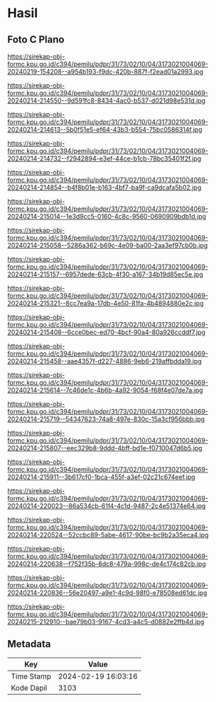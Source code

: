 # Hasil

## Foto C Plano

https://sirekap-obj-formc.kpu.go.id/c394/pemilu/pdpr/31/73/02/10/04/3173021004069-20240219-154208--a954b193-f9dc-420b-887f-f2ead01a2993.jpg

https://sirekap-obj-formc.kpu.go.id/c394/pemilu/pdpr/31/73/02/10/04/3173021004069-20240214-214550--9d591fc8-8434-4ac0-b537-d021d98e531d.jpg

https://sirekap-obj-formc.kpu.go.id/c394/pemilu/pdpr/31/73/02/10/04/3173021004069-20240214-214613--5b0f51e5-ef64-43b3-b554-75bc0586314f.jpg

https://sirekap-obj-formc.kpu.go.id/c394/pemilu/pdpr/31/73/02/10/04/3173021004069-20240214-214732--f2942894-e3ef-44ce-b1cb-78bc35401f2f.jpg

https://sirekap-obj-formc.kpu.go.id/c394/pemilu/pdpr/31/73/02/10/04/3173021004069-20240214-214854--b4f8b01e-b163-4bf7-ba9f-ca9dcafa5b02.jpg

https://sirekap-obj-formc.kpu.go.id/c394/pemilu/pdpr/31/73/02/10/04/3173021004069-20240214-215014--1e3d9cc5-0160-4c8c-9560-0690909bdb1d.jpg

https://sirekap-obj-formc.kpu.go.id/c394/pemilu/pdpr/31/73/02/10/04/3173021004069-20240214-215058--5286a362-b69c-4e09-ba00-2aa3ef97cb0b.jpg

https://sirekap-obj-formc.kpu.go.id/c394/pemilu/pdpr/31/73/02/10/04/3173021004069-20240214-215157--6957dede-63cb-4f30-a167-34b19d85ec5e.jpg

https://sirekap-obj-formc.kpu.go.id/c394/pemilu/pdpr/31/73/02/10/04/3173021004069-20240214-215321--8cc7ea9a-17db-4e50-81fa-4b4894880e2c.jpg

https://sirekap-obj-formc.kpu.go.id/c394/pemilu/pdpr/31/73/02/10/04/3173021004069-20240214-215408--6cce0bec-ed70-4bcf-90a4-80a926ccddf7.jpg

https://sirekap-obj-formc.kpu.go.id/c394/pemilu/pdpr/31/73/02/10/04/3173021004069-20240214-215458--aae4357f-d227-4886-9eb6-219affbdda19.jpg

https://sirekap-obj-formc.kpu.go.id/c394/pemilu/pdpr/31/73/02/10/04/3173021004069-20240214-215614--7c46de1c-4b6b-4a92-9054-f68f4e07de7a.jpg

https://sirekap-obj-formc.kpu.go.id/c394/pemilu/pdpr/31/73/02/10/04/3173021004069-20240214-215719--54347623-74a8-497e-830c-15a3cf956bbb.jpg

https://sirekap-obj-formc.kpu.go.id/c394/pemilu/pdpr/31/73/02/10/04/3173021004069-20240214-215807--eec329b8-9ddd-4bff-bd1e-f0710047d6b5.jpg

https://sirekap-obj-formc.kpu.go.id/c394/pemilu/pdpr/31/73/02/10/04/3173021004069-20240214-215911--3b617cf0-1bca-455f-a3ef-02c21c674eef.jpg

https://sirekap-obj-formc.kpu.go.id/c394/pemilu/pdpr/31/73/02/10/04/3173021004069-20240214-220023--86a534cb-61f4-4c1d-9487-2c4e51374e64.jpg

https://sirekap-obj-formc.kpu.go.id/c394/pemilu/pdpr/31/73/02/10/04/3173021004069-20240214-220524--52ccbc89-5abe-4617-90be-bc9b2a35eca4.jpg

https://sirekap-obj-formc.kpu.go.id/c394/pemilu/pdpr/31/73/02/10/04/3173021004069-20240214-220638--f752f35b-8dc8-479a-998c-de4c174c82cb.jpg

https://sirekap-obj-formc.kpu.go.id/c394/pemilu/pdpr/31/73/02/10/04/3173021004069-20240214-220836--56e20497-a9e1-4c9d-98f0-e78508ed61dc.jpg

https://sirekap-obj-formc.kpu.go.id/c394/pemilu/pdpr/31/73/02/10/04/3173021004069-20240215-212910--bae79b03-9167-4cd3-a4c5-d0882e2ffb4d.jpg


## Metadata

| Key        | Value               |
| ---------- | ------------------- |
| Time Stamp | 2024-02-19 16:03:16 |
| Kode Dapil | 3103                |



